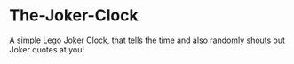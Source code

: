 # The-Joker-Clock
A simple Lego Joker Clock, that tells the time and also randomly shouts out Joker quotes at you!
